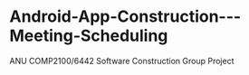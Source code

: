 # Android-App-Construction---Meeting-Scheduling
ANU COMP2100/6442 Software Construction Group Project
